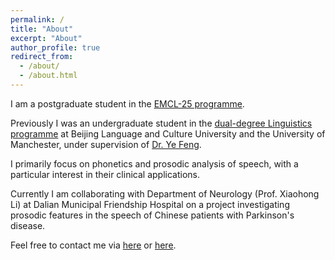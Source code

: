 ```yaml
---
permalink: /
title: "About"
excerpt: "About"
author_profile: true
redirect_from: 
  - /about/
  - /about.html
---
```


I am a postgraduate student in the [EMCL-25 programme](https://emcl.eu/).

Previously I was an undergraduate student in the [dual-degree Linguistics programme](https://www.alc.manchester.ac.uk/connect/collaborative-partnerships/) at Beijing Language and Culture University and the University of Manchester, under supervision of [Dr. Ye Feng](https://faculty.blcu.edu.cn/fengye/zh_CN/index.htm).

I primarily focus on phonetics and prosodic analysis of speech, with a particular interest in their clinical applications.

Currently I am collaborating with Department of Neurology (Prof. Xiaohong Li) at Dalian Municipal Friendship Hospital on a project investigating prosodic features in the speech of Chinese patients with Parkinson's disease.

Feel free to contact me via [here](mailto:b.zhang803@foxmail.com) or [here](mailto:b.zhang.32@student.rug.nl).
